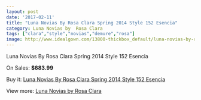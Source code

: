 ```yaml
---
layout: post
date: '2017-02-11'
title: "Luna Novias By Rosa Clara Spring 2014 Style 152 Esencia"
category: Luna Novias by  Rosa Clara
tags: ["clara","style","novias","demure","rosa"]
image: http://www.idealgown.com/13800-thickbox_default/luna-novias-by-rosa-clara-spring-2014-style-152-esencia.jpg
---
```

Luna Novias By Rosa Clara Spring 2014 Style 152 Esencia

On Sales: **$683.99**
<a href="https://www.idealgown.com/en/luna-novias-by-rosa-clara/5553-luna-novias-by-rosa-clara-spring-2014-style-152-esencia.html"><amp-img layout="responsive" width="600" height="600" src="//www.idealgown.com/13800-thickbox_default/luna-novias-by-rosa-clara-spring-2014-style-152-esencia.jpg" alt="Luna Novias By Rosa Clara Spring 2014 Style 152 Esencia 0" /></a>
<a href="https://www.idealgown.com/en/luna-novias-by-rosa-clara/5553-luna-novias-by-rosa-clara-spring-2014-style-152-esencia.html"><amp-img layout="responsive" width="600" height="600" src="//www.idealgown.com/13801-thickbox_default/luna-novias-by-rosa-clara-spring-2014-style-152-esencia.jpg" alt="Luna Novias By Rosa Clara Spring 2014 Style 152 Esencia 1" /></a>

Buy it: [Luna Novias By Rosa Clara Spring 2014 Style 152 Esencia](https://www.idealgown.com/en/luna-novias-by-rosa-clara/5553-luna-novias-by-rosa-clara-spring-2014-style-152-esencia.html "Luna Novias By Rosa Clara Spring 2014 Style 152 Esencia")

View more: [Luna Novias by  Rosa Clara](https://www.idealgown.com/en/81-luna-novias-by--rosa-clara "Luna Novias by  Rosa Clara")